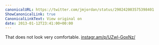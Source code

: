 ```yaml
---
canonicalURL: https://twitter.com/jmjordan/status/290242003575398401
ShowCanonicalLink: true
CanonicalLinkText: View original on
date: 2013-01-12T23:41:00+00:00
---
```

That does not look very comfortable. [instagr.am/p/UZwl-GoxNz/](http://instagr.am/p/UZwl-GoxNz/)